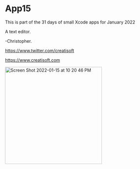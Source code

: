 # App15
This is part of the 31 days of small Xcode apps for January 2022

A text editor. 

-Christopher.

https://www.twitter.com/creatisoft

https://www.creatisoft.com

<img width="317" alt="Screen Shot 2022-01-15 at 10 20 46 PM" src="https://user-images.githubusercontent.com/11401446/149649713-75e2e277-abd6-4c4f-812e-be6b1e654d7d.png">
